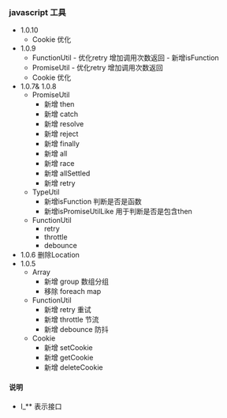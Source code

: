 ### javascript 工具
* 1.0.10 
     *  Cookie 优化
* 1.0.9
     * FunctionUtil 
      - 优化retry 增加调用次数返回
      - 新增isFunction
     * PromiseUtil 
      - 优化retry 增加调用次数返回
     * Cookie 优化
* 1.0.7& 1.0.8
    * PromiseUtil 
      - 新增 then
      - 新增 catch
      - 新增 resolve
      - 新增 reject
      - 新增 finally
      - 新增 all
      - 新增 race
      - 新增 allSettled
      - 新增 retry
    * TypeUtil
      - 新增isFunction 判断是否是函数
      - 新增isPromiseUtilLike 用于判断是否是包含then
    * FunctionUtil
      * retry
      * throttle
      * debounce
* 1.0.6 删除Location
* 1.0.5
    * Array
      - 新增 group 数组分组
      - 移除 foreach map
    * FunctionUtil
      - 新增 retry     重试
      - 新增 throttle  节流
      - 新增 debounce   防抖  
    * Cookie 
      - 新增 setCookie
      - 新增 getCookie
      - 新增 deleteCookie

#### 说明
* I_** 表示接口